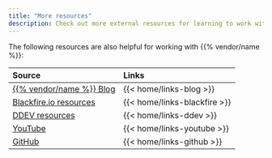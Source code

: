 ```yaml
---
title: "More resources"
description: Check out more external resources for learning to work with {{% vendor/name %}}.
---
```


The following resources are also helpful for working with {{% vendor/name %}}:

| Source                                               | Links                        |
| :--------------------------------------------------- | :--------------------------- |
| [{{% vendor/name %}} Blog](https://platform.sh/blog) | {{< home/links-blog >}}      |
| [Blackfire.io resources](https://platform.sh/blog)   | {{< home/links-blackfire >}} |
| [DDEV resources](https://platform.sh/blog)           | {{< home/links-ddev >}}      |
| [YouTube](https://www.youtube.com/@Platformsh)       | {{< home/links-youtube >}}   |
| [GitHub](https://github.com/platformsh)              | {{< home/links-github >}}    |
